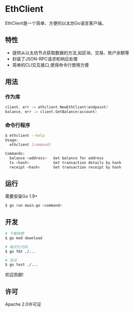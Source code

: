 # EthClient

EthClient是一个简单、方便的以太坊Go语言客户端。

## 特性

- 提供从以太坊节点获取数据的方法,如区块、交易、账户余额等
- 封装了JSON-RPC请求和响应处理
- 简单的CLI交互接口,使得命令行使用方便

## 用法

### 作为库

```go
client, err := ethclient.NewEthClient(endpoint)
balance, err := client.GetBalance(account)
```


### 命令行程序

```bash
$ ethclient --help
Usage: 
  ethclient [command]

Commands:
  balance <address>   Get balance for address
  tx <hash>           Get transaction details by hash
  receipt <hash>      Get transaction receipt by hash
```

## 运行

需要安装Go 1.9+

```bash
$ go run main.go <command>
```

## 开发

```bash
# 下载依赖
$ go mod download

# 格式化代码
$ go fmt ./...

# 测试
$ go test ./...
```

欢迎贡献!

## 许可

Apache 2.0许可证
